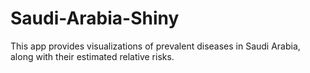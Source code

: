 # Saudi-Arabia-Shiny
This app provides visualizations of prevalent diseases in Saudi Arabia, along with their estimated relative risks.
